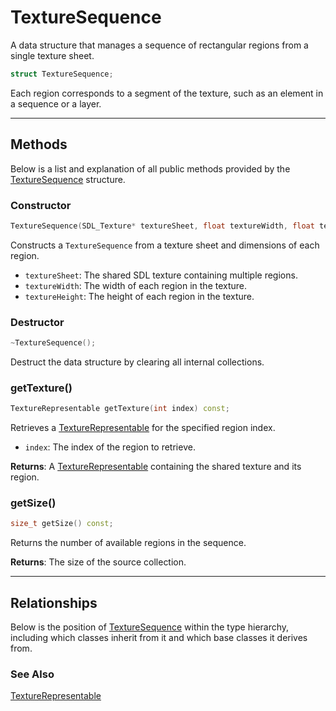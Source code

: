 # TextureSequence

A data structure that manages a sequence of rectangular regions 
from a single texture sheet. 

```c++
struct TextureSequence;
```

Each region corresponds to a segment of the texture, 
such as an element in a sequence or a layer.

---

## Methods
Below is a list and explanation of all public methods
provided by the [TextureSequence](TextureSequence.md) structure.

### Constructor

```c++
TextureSequence(SDL_Texture* textureSheet, float textureWidth, float textureHeight);
```

Constructs a `TextureSequence` from a texture sheet and dimensions of each region.

- `textureSheet`: The shared SDL texture containing multiple regions.
- `textureWidth`: The width of each region in the texture.
- `textureHeight`: The height of each region in the texture.

### Destructor 

```c++
~TextureSequence();
```

Destruct the data structure by clearing all internal collections.

### getTexture()

```c++
TextureRepresentable getTexture(int index) const;
```

Retrieves a [TextureRepresentable](TextureRepresentable.md) 
for the specified region index.

- `index`: The index of the region to retrieve.

**Returns**: 
A [TextureRepresentable](TextureRepresentable.md) 
containing the shared texture and its region.

### getSize()

```c++
size_t getSize() const;
```

Returns the number of available regions in the sequence.

**Returns**: The size of the source collection.

---

## Relationships
Below is the position of [TextureSequence](TextureSequence.md)
within the type hierarchy, including which classes inherit
from it and which base classes it derives from.

### See Also
[TextureRepresentable](TextureRepresentable.md)